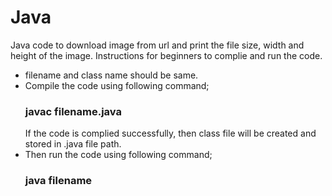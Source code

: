 # Java
Java code to download image from url and print the file size, width and height of the image.
Instructions for beginners to complie and run the code. 
* filename and class name should be same.
* Compile the code using following command;
    ###  javac filename.java
  If the code is complied successfully, then class file will be created and stored in .java file path.
* Then run the code using following command;
    ###  java filename
